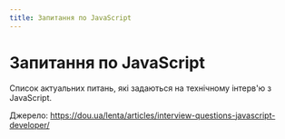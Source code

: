 ```yaml
---
title: Запитання по JavaScript
---
```


# Запитання по JavaScript

Список актуальних питань, які задаються на технічному інтерв'ю з JavaScript.

Джерело: https://dou.ua/lenta/articles/interview-questions-javascript-developer/